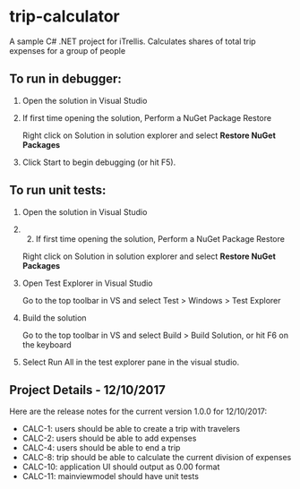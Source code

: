 # trip-calculator
A sample C# .NET project for iTrellis. Calculates shares of total trip expenses for a group of people

## To run in debugger:
1. Open the solution in Visual Studio
2. If first time opening the solution, Perform a NuGet Package Restore 

	Right click on Solution in solution explorer and select __Restore NuGet Packages__

3. Click Start to begin debugging (or hit F5).

## To run unit tests:
1. Open the solution in Visual Studio
2. 2. If first time opening the solution, Perform a NuGet Package Restore 

	Right click on Solution in solution explorer and select __Restore NuGet Packages__

3. Open Test Explorer in Visual Studio

	Go to the top toolbar in VS and select Test > Windows > Test Explorer

4. Build the solution

	Go to the top toolbar in VS and select Build > Build Solution, or hit F6 on the keyboard

5. Select Run All in the test explorer pane in the visual studio.

## Project Details - 12/10/2017

Here are the release notes for the current version 1.0.0 for 12/10/2017:

* CALC-1: users should be able to create a trip with travelers
* CALC-2: users should be able to add expenses
* CALC-4: users should be able to end a trip
* CALC-8: trip should be able to calculate the current division of expenses
* CALC-10: application UI should output as 0.00 format
* CALC-11: mainviewmodel should have unit tests